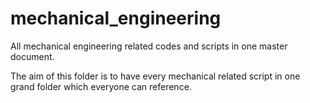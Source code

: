 # mechanical_engineering
All mechanical engineering related codes and scripts in one master document. 

The aim of this folder is to have every mechanical related script in one grand folder which everyone can reference. 
